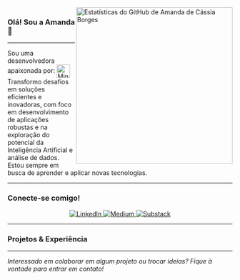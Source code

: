 <img align='right' width="350px" src="https://github-readme-stats.vercel.app/api?username=amandadecassiaborges&show_icons=true&title_color=783c00&text_color=af552e&icon_color=783c00&bg_color=f8efd4&cache_seconds=2300" alt="Estatísticas do GitHub de Amanda de Cássia Borges">

### Olá! Sou a Amanda 👋

---

Sou uma desenvolvedora apaixonada por:
<img src="https://skillicons.dev/icons?i=python,java,php,laravel,scikitlearn,tensorflow,mysql,postgresql,mongodb,docker,aws,kali&perline=10" alt="Minhas Habilidades" style="height: 30px; vertical-align: middle;">
Transformo desafios em soluções eficientes e inovadoras, com foco em desenvolvimento de aplicações robustas e na exploração do potencial da Inteligência Artificial e análise de dados. Estou sempre em busca de aprender e aplicar novas tecnologias.

---

### Conecte-se comigo!

<p align="center">
  <a href="https://linkedin.com/in/amandadecassiaborges" target="_blank">
    <img src="https://img.shields.io/badge/-LinkedIn-0A66C2?style=for-the-badge&logo=linkedin&logoColor=white" alt="LinkedIn">
  </a>
  <a href="https://medium.com/@amandaborges" target="_blank">
    <img src="https://img.shields.io/badge/-Medium-000000?style=for-the-badge&logo=medium&logoColor=white" alt="Medium">
  </a>
  <a href="https://substack.com/@amandaborges" target="_blank">
    <img src="https://img.shields.io/badge/-Substack-FF6719?style=for-the-badge&logo=substack&logoColor=white" alt="Substack">
  </a>
</p>

---

### Projetos & Experiência

<p align="center">
  </p>

---

_Interessado em colaborar em algum projeto ou trocar ideias? Fique à vontade para entrar em contato!_
